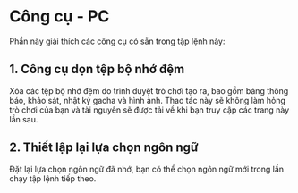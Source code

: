 # Công cụ - PC

Phần này giải thích các công cụ có sẵn trong tập lệnh này:

## 1. Công cụ dọn tệp bộ nhớ đệm

Xóa các tệp bộ nhớ đệm do trình duyệt trò chơi tạo ra, bao gồm bảng thông báo, khảo sát, nhật ký gacha và hình ảnh. Thao tác này sẽ không làm hỏng trò chơi của bạn và tài nguyên sẽ được tải về khi bạn truy cập các trang này lần sau.

## 2. Thiết lập lại lựa chọn ngôn ngữ

Đặt lại lựa chọn ngôn ngữ đã nhớ, bạn có thể chọn ngôn ngữ mới trong lần chạy tập lệnh tiếp theo.
